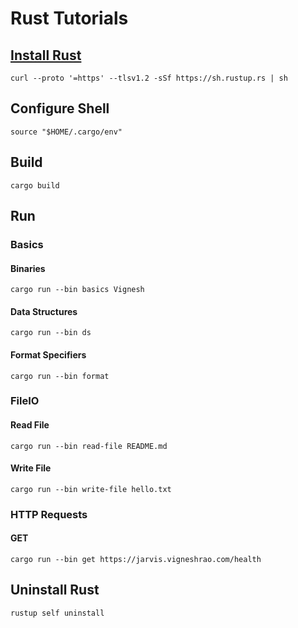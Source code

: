 # Rust Tutorials

## [Install Rust][install-rust]
```shell
curl --proto '=https' --tlsv1.2 -sSf https://sh.rustup.rs | sh
```

## Configure Shell
```shell
source "$HOME/.cargo/env"
```

## Build
```shell
cargo build
```

## Run

### Basics

#### Binaries
```shell
cargo run --bin basics Vignesh
```

#### Data Structures
```shell
cargo run --bin ds
```

#### Format Specifiers
```shell
cargo run --bin format
```

### FileIO

#### Read File
```shell
cargo run --bin read-file README.md
```

#### Write File
```shell
cargo run --bin write-file hello.txt
```

### HTTP Requests

#### GET
```shell
cargo run --bin get https://jarvis.vigneshrao.com/health
```

## Uninstall Rust
```shell
rustup self uninstall
```

[install-rust]: https://www.rust-lang.org/tools/install
